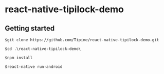 # react-native-tipilock-demo

## Getting started

`$git clone https://github.com/Tipime/react-native-tipilock-demo.git`

`$cd .\react-native-tipilock-demo\`

`$npm install`

`$react-native run-android`
